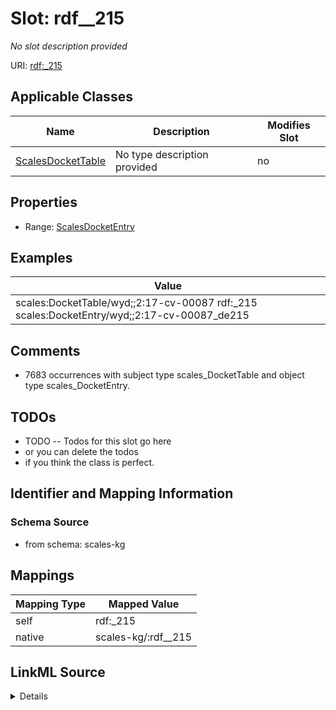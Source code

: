 

# Slot: rdf__215


_No slot description provided_





URI: [rdf:_215](http://www.w3.org/1999/02/22-rdf-syntax-ns#_215)



<!-- no inheritance hierarchy -->





## Applicable Classes

| Name | Description | Modifies Slot |
| --- | --- | --- |
| [ScalesDocketTable](../classes/ScalesDocketTable.md) | No type description provided |  no  |







## Properties

* Range: [ScalesDocketEntry](../classes/ScalesDocketEntry.md)






## Examples

| Value |
| --- |
| scales:DocketTable/wyd;;2:17-cv-00087 rdf:_215 scales:DocketEntry/wyd;;2:17-cv-00087_de215 |

## Comments

* 7683 occurrences with subject type scales_DocketTable and object type scales_DocketEntry.

## TODOs

* TODO -- Todos for this slot go here
* or you can delete the todos
* if you think the class is perfect.

## Identifier and Mapping Information







### Schema Source


* from schema: scales-kg




## Mappings

| Mapping Type | Mapped Value |
| ---  | ---  |
| self | rdf:_215 |
| native | scales-kg/:rdf__215 |




## LinkML Source

<details>
```yaml
name: rdf__215
description: No slot description provided
todos:
- TODO -- Todos for this slot go here
- or you can delete the todos
- if you think the class is perfect.
comments:
- 7683 occurrences with subject type scales_DocketTable and object type scales_DocketEntry.
examples:
- value: scales:DocketTable/wyd;;2:17-cv-00087 rdf:_215 scales:DocketEntry/wyd;;2:17-cv-00087_de215
from_schema: scales-kg
rank: 1000
slot_uri: rdf:_215
alias: rdf__215
domain_of:
- scales_DocketTable
range: scales_DocketEntry

```
</details>